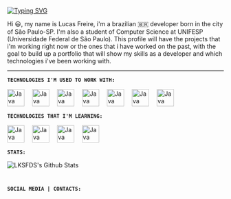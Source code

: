 [![Typing SVG](https://readme-typing-svg.demolab.com?font=Fira+Code&pause=1000&color=35F707&width=435&lines=HELLO+AND+WELCOME+TO+MY+PROFILE)](https://git.io/typing-svg)

Hi 😃, my name is Lucas Freire, i'm a brazilian 🇧🇷 developer born in the city of São Paulo-SP. I'm also a student of Computer Science at UNIFESP (Universidade Federal de São Paulo). This profile will have the projects that i'm working right now or the ones that i have worked on the past, with the goal to build up a portfolio that will show my skills as a developer and which technologies i've been working with.

---

**`TECHNOLOGIES I'M USED TO WORK WITH:`**

<img align="left" alt="Java" width="40px" style="padding-right:15px;" src="https://cdn.jsdelivr.net/gh/devicons/devicon@latest/icons/python/python-original-wordmark.svg" />
<img align="left" alt="Java" width="40px" style="padding-right:15px;"  src="https://cdn.jsdelivr.net/gh/devicons/devicon@latest/icons/c/c-original.svg" />
<img align="left" alt="Java" width="40px" style="padding-right:15px;" src="https://cdn.jsdelivr.net/gh/devicons/devicon@latest/icons/cplusplus/cplusplus-original.svg" />
<img align="left" alt="Java" width="40px" style="padding-right:15px;" src="https://cdn.jsdelivr.net/gh/devicons/devicon@latest/icons/java/java-original-wordmark.svg" />
<img align="left" alt="Java" width="40px" style="padding-right:15px;" src="https://cdn.jsdelivr.net/gh/devicons/devicon@latest/icons/git/git-original.svg" />
<img align="left" alt="Java" width="40px" style="padding-right:15px;" src="https://cdn.jsdelivr.net/gh/devicons/devicon@latest/icons/linux/linux-original.svg" />
<img align="left" alt="Java" width="40px" style="padding-right:15px;" src="https://cdn.jsdelivr.net/gh/devicons/devicon@latest/icons/postgresql/postgresql-original.svg" />            
<br/>

#          

**`TECHNOLOGIES THAT I'M LEARNING:`**

<img align="left" alt="Java" width="40px" style="padding-right:15px;" src="https://cdn.jsdelivr.net/gh/devicons/devicon@latest/icons/solidity/solidity-original.svg" />
<img align="left" alt="Java" width="40px" style="padding-right:15px;" src="https://cdn.jsdelivr.net/gh/devicons/devicon@latest/icons/javascript/javascript-original.svg" />
<img align="left" alt="Java" width="40px" style="padding-right:15px;" src="https://cdn.jsdelivr.net/gh/devicons/devicon@latest/icons/nodejs/nodejs-original.svg" />
<img align="left" alt="Java" width="40px" style="padding-right:15px;" src="https://cdn.jsdelivr.net/gh/devicons/devicon@latest/icons/docker/docker-original.svg" />
<br/>

#

**`STATS:`**

![LKSFDS's Github Stats](https://github-readme-stats.vercel.app/api?username=LKSFDS&show_icons=true&theme=great-gatsby)

#

**`SOCIAL MEDIA | CONTACTS:`**
          
#          
          
          

<!--
**LKSFDS/LKSFDS** is a ✨ _special_ ✨ repository because its `README.md` (this file) appears on your GitHub profile.

Here are some ideas to get you started:

- 🔭 I’m currently working on ...
- 🌱 I’m currently learning ...
- 👯 I’m looking to collaborate on ...
- 🤔 I’m looking for help with ...
- 💬 Ask me about ...
- 📫 How to reach me: ...
- 😄 Pronouns: ...
- ⚡ Fun fact: ...
-->
